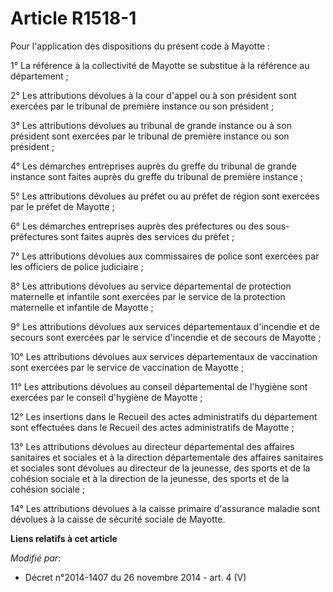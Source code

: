 # Article R1518-1

Pour l'application des dispositions du présent code à Mayotte :

1° La référence à la collectivité de Mayotte se substitue à la référence au département ;

2° Les attributions dévolues à la cour d'appel ou à son président sont exercées par le tribunal de première instance ou son
président ;

3° Les attributions dévolues au tribunal de grande instance ou à son président sont exercées par le tribunal de première
instance ou son président ;

4° Les démarches entreprises auprès du greffe du tribunal de grande instance sont faites auprès du greffe du tribunal de
première instance ;

5° Les attributions dévolues au préfet ou au préfet de région sont exercées par le préfet de Mayotte ;

6° Les démarches entreprises auprès des préfectures ou des sous-préfectures sont faites auprès des services du préfet ;

7° Les attributions dévolues aux commissaires de police sont exercées par les officiers de police judiciaire ;

8° Les attributions dévolues au service départemental de protection maternelle et infantile sont exercées par le service de
la protection maternelle et infantile de Mayotte ;

9° Les attributions dévolues aux services départementaux d'incendie et de secours sont exercées par le service d'incendie et
de secours de Mayotte ;

10° Les attributions dévolues aux services départementaux de vaccination sont exercées par le service de vaccination de
Mayotte ;

11° Les attributions dévolues au conseil départemental de l'hygiène sont exercées par le conseil d'hygiène de Mayotte ;

12° Les insertions dans le Recueil des actes administratifs du département sont effectuées dans le Recueil des actes
administratifs de Mayotte ;

13° Les attributions dévolues au directeur départemental des affaires sanitaires et sociales et à la direction départementale
des affaires sanitaires et sociales sont dévolues au directeur de la jeunesse, des sports et de la cohésion sociale et à la
direction de la jeunesse, des sports et de la cohésion sociale ;

14° Les attributions dévolues à la caisse primaire d'assurance maladie sont dévolues à la caisse de sécurité sociale de
Mayotte.

**Liens relatifs à cet article**

_Modifié par_:

  - Décret n°2014-1407 du 26 novembre 2014 - art. 4 (V)
